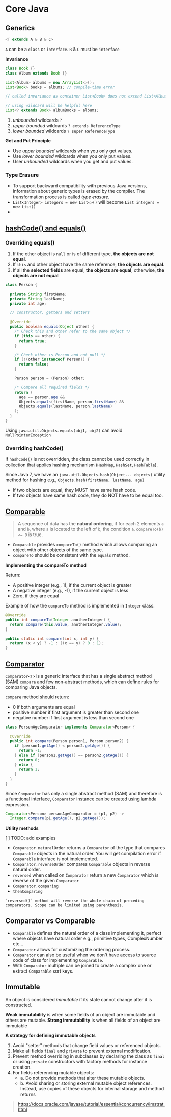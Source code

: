 # Core Java

## Generics

```java
<T extends A & B & C>
```

`A` can be a `class` or `interface`. `B` & `C` must be `interface`

**Invariance**

```java
class Book {}
class Album extends Book {}

List<Album> albums = new ArrayList<>();
List<Book> books = albums; // compile-time error

// called invariance as container List<Book> does not extend List<Album>

// using wildcard will be helpful here
List<? extends Book> albumBooks = albums;
```

1. _unbounded_ wildcards `?`
2. _upper bounded_ wildcards `? extends ReferenceType`
3. _lower bounded_ wildcards `? super ReferenceType`

**Get and Put Principle**

- Use _upper bounded_ wildcards when you only get values.
- Use _lower bounded_ wildcards when you only put values.
- User _unbounded_ wildcards when you get and put values.

### Type Erasure

- To support backward compatibility with previous Java versions, information about generic types is erased by the compiler. The transformation process is called _type erasure_.
- `List<Integer> integers = new List<>()` will become `List integers = new List()`
- 

## [hashCode() and equals()](https://hyperskill.org/learn/step/3586)

### Overriding equals()

1. If the other object is `null` or is of different type, **the objects are not equal**.
2. If `this` and other object have the same reference, **the objects are equal**.
3. If all the **selected fields** are equal, **the objects are equal**, otherwise, **the objects are not equal**

```java
class Person {

  private String firstName;
  private String lastName;
  private int age;

  // constructor, getters and setters

  @Override
  public boolean equals(Object other) {
    /* Check this and other refer to the same object */
    if (this == other) {
      return true;
    }

    /* Check other is Person and not null */
    if (!(other instanceof Person)) {
      return false;
    }

    Person person = (Person) other;

    /* Compare all required fields */
    return (
      age == person.age &&
      Objects.equals(firstName, person.firstName) &&
      Objects.equals(lastName, person.lastName)
    );
  }
}
```

Using `java.util.Objects.equals(obj1, obj2)` can avoid `NullPointerException`

### Overriding hashCode()

If `hashCode()` is not overridden, the class cannot be used correctly in collection that applies hashing mechanism (`HashMap`, `HashSet`, `HashTable`).

Since Java 7, we have an `java.util.Objects.hash(Object... objects)` utility method for hashing e.g., `Objects.hash(firstName, lastName, age)`

- If two objects are equal, they MUST have same hash code.
- If two objects have same hash code, they do NOT have to be equal too.

## [Comparable](https://hyperskill.org/learn/step/14456)

> A sequence of data has the **natural ordering**, if for each 2 elements `a` and `b`, where `a` is located to the left of `b`, the condition `a.compareTo(b) <= 0` is true.

- `Comparable` provides `compareTo()` method which allows comparing an object with other objects of the same type.
- `compareTo` should be consistent with the `equals` method.

**Implementing the compareTo method**

Return:

- A positive integer (e.g., 1), if the current object is greater
- A negative integer (e.g., -1), if the current object is less
- Zero, if they are equal

Example of how the `compareTo` method is implemented in `Integer` class.

```java
@Override
public int compareTo(Integer anotherInteger) {
  return compare(this.value, anotherInteger.value);
}

public static int compare(int x, int y) {
  return (x < y) ? -1 : ((x == y) ? 0 : 1);
}
```

## [Comparator](https://hyperskill.org/learn/step/12966)

`Comparator<T>` is a generic interface that has a single abstract method (SAM) `compare` and few non-abstract methods, which can define rules for comparing Java objects.

`compare` method should return:

- 0 if both arguments are equal
- positive number if first argument is greater than second one
- negative number if first argument is less than second one

```java
class PersonAgeComparator implements Comparator<Person> {

  @Override
  public int compare(Person person1, Person person2) {
    if (person1.getAge() < person2.getAge()) {
      return -1;
    } else if (person1.getAge() == person2.getAge()) {
      return 0;
    } else {
      return 1;
    }
  }
}
```

Since `Comparator` has only a single abstract method (SAM) and therefore is a functional interface, `Comparator` instance can be created using lambda expression.

```java
Comparator<Person> personAgeComparator = (p1, p2) ->
  Integer.compare(p1.getAge(), p2.getAge());
```

**Utility methods**

[ ] TODO: add examples

- `Comparator.naturalOrder` returns a `Comparator` of the type that compares `Comparable` objects in the natural order. You will get compilation error if `Comparable` interface is not implemented.
- `Comparator.reverseOrder` compares `Comparable` objects in reverse natural order.
- `reversed` when called on `Comparator` return a new `Comparator` which is reverse of the given `Comparator`
- `Comparator.comparing`
- `thenComparing`

```{note}
`reversed()` method will reverse the whole chain of preceding comparators. Scope can be limited using parenthesis.
```

## Comparator vs Comparable

- `Comparable` defines the natural order of a class implementing it, perfect where objects have natural order e.g., primitive types, ComplexNumber etc...
- `Comparator` allows for customizing the ordering process.
- `Comparator` can also be useful when we don't have access to source code of class for implementing `Comparable`.
- With `Comparator` multiple can be joined to create a complex one or extract `Comparable` sort keys.

## Immutable

An object is considered _immutable_ if its state cannot change after it is constructed.

**Weak immutability** is when some fields of an object are immutable and others are mutable. **Strong immutability** is when all fields of an object are immutable

**A strategy for defining immutable objects**

1. Avoid "setter" methods that change field values or referenced objects.
2. Make all fields `final` and `private` to prevent external modification.
3. Prevent method overriding in subclasses by declaring the class as `final` or using `private` constructors with factory methods for instance creation.
4. For fields referencing mutable objects:
   - a. Do not provide methods that alter these mutable objects.
   - b. Avoid sharing or storing external mutable object references. Instead, use copies of these objects for internal storage and method returns

> https://docs.oracle.com/javase/tutorial/essential/concurrency/imstrat.html
